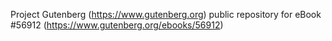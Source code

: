 Project Gutenberg (https://www.gutenberg.org) public repository for
eBook #56912 (https://www.gutenberg.org/ebooks/56912)
